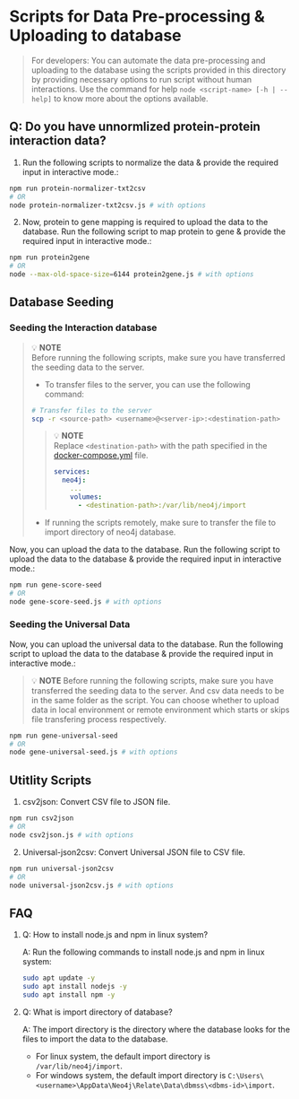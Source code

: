 # Scripts for Data Pre-processing & Uploading to database

> For developers:
> You can automate the data pre-processing and uploading to the database using the scripts provided in this directory by providing necessary options to run script without human interactions. Use the command for help `node <script-name> [-h | --help]` to know more about the options available.

## Q: Do you have unnormlized protein-protein interaction data?

1. Run the following scripts to normalize the data & provide the required input in interactive mode.:

```bash
npm run protein-normalizer-txt2csv
# OR
node protein-normalizer-txt2csv.js # with options
```

2. Now, protein to gene mapping is required to upload the data to the database. Run the following script to map protein to gene & provide the required input in interactive mode.:

```bash
npm run protein2gene
# OR
node --max-old-space-size=6144 protein2gene.js # with options
```

## Database Seeding

### Seeding the Interaction database

> 💡 **NOTE**  
> Before running the following scripts, make sure you have transferred the seeding data to the server.
> - To transfer files to the server, you can use the following command:
> ```bash
> # Transfer files to the server
> scp -r <source-path> <username>@<server-ip>:<destination-path>
> ```
> > 💡 **NOTE**  
> > Replace `<destination-path>` with the path specified in the [docker-compose.yml](../docker-compose.yml) file.
> > ```yaml
> > services:
> >   neo4j:
> >     ...
> >     volumes:
> >       - <destination-path>:/var/lib/neo4j/import
> > ```
>
> - If running the scripts remotely, make sure to transfer the file to import directory of neo4j database.

Now, you can upload the data to the database. Run the following script to upload the data to the database & provide the required input in interactive mode.:

```bash
npm run gene-score-seed
# OR
node gene-score-seed.js # with options
```

### Seeding the Universal Data

Now, you can upload the universal data to the database. Run the following script to upload the data to the database & provide the required input in interactive mode.:

> 💡 **NOTE**
> Before running the following scripts, make sure you have transferred the seeding data to the server. And csv data needs to be in the same folder as the script.
> You can choose whether to upload data in local environment or remote environment which starts or skips file transfering process respectively.

```bash
npm run gene-universal-seed
# OR
node gene-universal-seed.js # with options
```


## Utitlity Scripts

1. csv2json: Convert CSV file to JSON file.

```bash
npm run csv2json
# OR
node csv2json.js # with options
```

2. Universal-json2csv: Convert Universal JSON file to CSV file.

```bash
npm run universal-json2csv
# OR
node universal-json2csv.js # with options
```

## FAQ

1. Q: How to install node.js and npm in linux system?

   A: Run the following commands to install node.js and npm in linux system:

   ```bash
   sudo apt update -y
   sudo apt install nodejs -y
   sudo apt install npm -y
   ```

2. Q: What is import directory of database?
   
   A: The import directory is the directory where the database looks for the files to import the data to the database.
   - For linux system, the default import directory is `/var/lib/neo4j/import`.
   - For windows system, the default import directory is `C:\Users\<username>\AppData\Neo4j\Relate\Data\dbmss\<dbms-id>\import`.